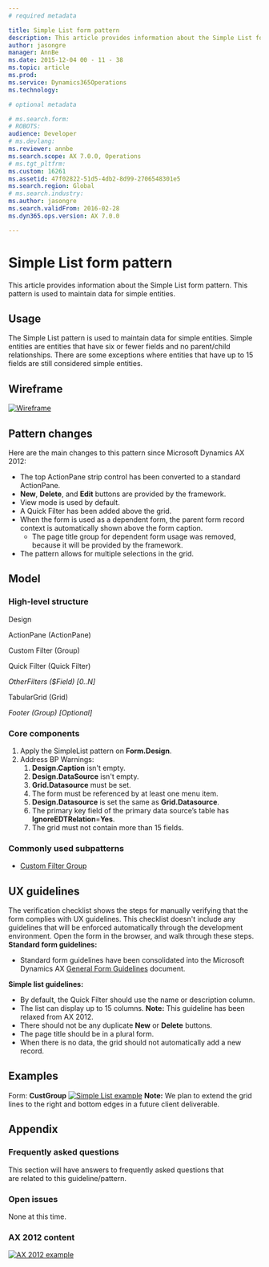 ```yaml
---
# required metadata

title: Simple List form pattern
description: This article provides information about the Simple List form pattern. This pattern is used to maintain data for simple entities.
author: jasongre
manager: AnnBe
ms.date: 2015-12-04 00 - 11 - 38
ms.topic: article
ms.prod: 
ms.service: Dynamics365Operations
ms.technology: 

# optional metadata

# ms.search.form: 
# ROBOTS: 
audience: Developer
# ms.devlang: 
ms.reviewer: annbe
ms.search.scope: AX 7.0.0, Operations
# ms.tgt_pltfrm: 
ms.custom: 16261
ms.assetid: 47f02822-51d5-4db2-8d99-2706548301e5
ms.search.region: Global
# ms.search.industry: 
ms.author: jasongre
ms.search.validFrom: 2016-02-28
ms.dyn365.ops.version: AX 7.0.0

---
```


# Simple List form pattern

This article provides information about the Simple List form pattern. This pattern is used to maintain data for simple entities.

Usage
-----

The Simple List pattern is used to maintain data for simple entities. Simple entities are entities that have six or fewer fields and no parent/child relationships. There are some exceptions where entities that have up to 15 fields are still considered simple entities.

## Wireframe
[![Wireframe](./media/simplelist1-1024x578.png)](./media/simplelist1.png)

## Pattern changes
Here are the main changes to this pattern since Microsoft Dynamics AX 2012:

-   The top ActionPane strip control has been converted to a standard ActionPane.
-   **New**, **Delete**, and **Edit** buttons are provided by the framework.
-   View mode is used by default.
-   A Quick Filter has been added above the grid.
-   When the form is used as a dependent form, the parent form record context is automatically shown above the form caption.
    -   The page title group for dependent form usage was removed, because it will be provided by the framework.
-   The pattern allows for multiple selections in the grid.

## Model
### High-level structure

Design

ActionPane (ActionPane)

Custom Filter (Group)

Quick Filter (Quick Filter)

*OtherFilters ($Field) \[0..N\]*

TabularGrid (Grid)

*Footer (Group) \[Optional\]*

### Core components

1.  Apply the SimpleList pattern on **Form.Design**.
2.  Address BP Warnings:
    1.  **Design.Caption** isn't empty.
    2.  **Design.DataSource** isn't empty.
    3.  **Grid.Datasource** must be set.
    4.  The form must be referenced by at least one menu item.
    5.  **Design.Datasource** is set the same as **Grid.Datasource**.
    6.  The primary key field of the primary data source’s table has **IgnoreEDTRelation**=**Yes**.
    7.  The grid must not contain more than 15 fields.

### Commonly used subpatterns

-   [Custom Filter Group](custom-filter-group-subpattern.md)

## UX guidelines
The verification checklist shows the steps for manually verifying that the form complies with UX guidelines. This checklist doesn't include any guidelines that will be enforced automatically through the development environment. Open the form in the browser, and walk through these steps. **Standard form guidelines:**

-   Standard form guidelines have been consolidated into the Microsoft Dynamics AX [General Form Guidelines](general-form-guidelines.md) document.

**Simple list guidelines:**

-   By default, the Quick Filter should use the name or description column.
-   The list can display up to 15 columns. **Note:** This guideline has been relaxed from AX 2012.
-   There should not be any duplicate **New** or **Delete** buttons.
-   The page title should be in a plural form.
-   When there is no data, the grid should not automatically add a new record.

## Examples
Form: **CustGroup** [![Simple List example](./media/simplelist2-1024x524.png)](./media/simplelist2.png) **Note:** We plan to extend the grid lines to the right and bottom edges in a future client deliverable.

## Appendix
### Frequently asked questions

This section will have answers to frequently asked questions that are related to this guideline/pattern.

### Open issues

None at this time.

### AX 2012 content

[![AX 2012 example](./media/simplelist3.png)](./media/simplelist3.png)

